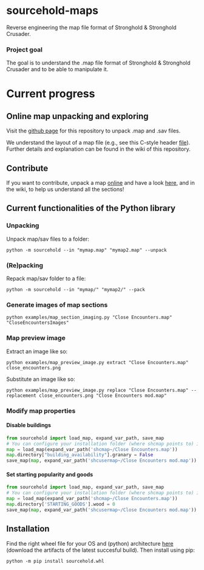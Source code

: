 # sourcehold-maps
Reverse engineering the map file format of Stronghold & Stronghold Crusader.

### Project goal
The goal is to understand the .map file format of Stronghold & Stronghold Crusader and to be able to manipulate it.

# Current progress
## Online map unpacking and exploring
Visit the [github page](https://sourcehold.github.io/sourcehold-maps/) for this repository to unpack .map and .sav files.

We understand the layout of a map file (e.g., see this C-style header [file](https://github.com/sourcehold/sourcehold-maps/blob/master/structure/map_structure.h)).
Further details and explanation can be found in the wiki of this repository.

## Contribute
If you want to contribute, unpack a map [online](https://sourcehold.github.io/sourcehold-maps/) and have a look [here](https://github.com/sourcehold/sourcehold-maps/wiki/Map-sections), and in the wiki, to help us understand all the sections! 


## Current functionalities of the Python library
### Unpacking
Unpack map/sav files to a folder:
```console
python -m sourcehold --in "mymap.map" "mymap2.map" --unpack
```
### (Re)packing
Repack map/sav folder to a file:
```console
python -m sourcehold --in "mymap/" "mymap2/" --pack
```


### Generate images of map sections
```console
python examples/map_section_imaging.py "Close Encounters.map" "CloseEncountersImages"
```

### Map preview image
Extract an image like so:
```console
python examples/map_preview_image.py extract "Close Encounters.map" close_encounters.png
```
Substitute an image like so:
```console
python examples/map_preview_image.py replace "Close Encounters.map" --replacement close_encounters.png "Close Encounters mod.map"
```
### Modify map properties
#### Disable buildings
```python
from sourcehold import load_map, expand_var_path, save_map
# You can configure your installation folder (where shcmap points to) in /config.json
map = load_map(expand_var_path('shcmap~/Close Encounters.map'))
map.directory["building_availability"].granary = False
save_map(map, expand_var_path('shcusermap~/Close Encounters mod.map'))
```
#### Set starting popularity and goods
```python
from sourcehold import load_map, expand_var_path, save_map
# You can configure your installation folder (where shcmap points to) in /config.json
map = load_map(expand_var_path('shcmap~/Close Encounters.map'))
map.directory['STARTING_GOODS'].wood = 0
save_map(map, expand_var_path('shcusermap~/Close Encounters mod.map'))
```

## Installation
Find the right wheel file for your OS and (python) architecture [here](https://github.com/sourcehold/sourcehold-maps/actions?query=workflow%3A%22Python+package%22) (download the artifacts of the latest succesful build).
Then install using pip:
```console
python -m pip install sourcehold.whl
```

